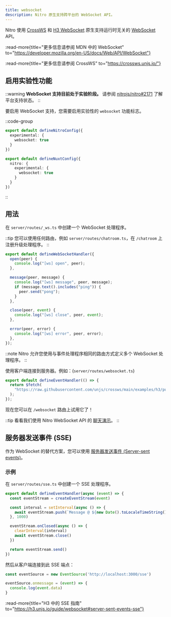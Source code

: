 ```yaml
---
title: websocket
description: Nitro 原生支持跨平台的 WebSocket API。
---
```


Nitro 使用 [CrossWS](https://crossws.unjs.io/) 和 [H3 WebSocket](https://h3.unjs.io/guide/websocket) 原生支持运行时无关的 [WebSocket](https://developer.mozilla.org/en-US/docs/Web/API/WebSocket) API。

:read-more{title="更多信息请参阅 MDN 中的 WebSocket" to="https://developer.mozilla.org/en-US/docs/Web/API/WebSocket"}

:read-more{title="更多信息请参阅 CrossWS" to="https://crossws.unjs.io/"}

## 启用实验性功能

::warning
**WebSocket 支持目前处于实验阶段。** 请参阅 [nitrojs/nitro#2171](https://github.com/nitrojs/nitro/issues/2171) 了解平台支持状态。
::

要启用 WebSocket 支持，您需要启用实验性的 `websocket` 功能标志。

::code-group
```typescript [nitro.config.ts]
export default defineNitroConfig({
  experimental: {
    websocket: true
  }
})
```
```typescript [nuxt.config.ts]
export default defineNuxtConfig({
  nitro: {
    experimental: {
      websocket: true
    }
  }
})
```
::

## 用法

在 `server/routes/_ws.ts` 中创建一个 WebSocket 处理程序。

::tip
您可以使用任何路由，例如 `server/routes/chatroom.ts`，在 `/chatroom` 上注册升级处理程序。
::

```typescript [server/routes/_ws.ts]
export default defineWebSocketHandler({
  open(peer) {
    console.log("[ws] open", peer);
  },

  message(peer, message) {
    console.log("[ws] message", peer, message);
    if (message.text().includes("ping")) {
      peer.send("pong");
    }
  },

  close(peer, event) {
    console.log("[ws] close", peer, event);
  },

  error(peer, error) {
    console.log("[ws] error", peer, error);
  },
});
```

::note
Nitro 允许您使用与事件处理程序相同的路由方式定义多个 WebSocket 处理程序。
::

使用客户端连接到服务器。例如：(`server/routes/websocket.ts`)

```typescript [index.ts]
export default defineEventHandler(() => {
  return $fetch(
    "https://raw.githubusercontent.com/unjs/crossws/main/examples/h3/public/index.html"
  );
});
```

现在您可以在 `/websocket` 路由上试用它了！

::tip
看看我们使用 Nitro WebSocket API 的 [聊天演示](https://nuxt-chat.pi0.io/)。
::

## 服务器发送事件 (SSE)

作为 WebSocket 的替代方案，您可以使用 [服务器发送事件 (Server-sent events)](https://developer.mozilla.org/en-US/docs/Web/API/Server-sent_events)。

### 示例

在 `server/routes/sse.ts` 中创建一个 SSE 处理程序。

```typescript [server/routes/sse.ts]
export default defineEventHandler(async (event) => {
  const eventStream = createEventStream(event)

  const interval = setInterval(async () => {
    await eventStream.push(`Message @ ${new Date().toLocaleTimeString()}`)
  }, 1000)

  eventStream.onClosed(async () => {
    clearInterval(interval)
    await eventStream.close()
  })

  return eventStream.send()
})
```

然后从客户端连接到此 SSE 端点：

```javascript
const eventSource = new EventSource('http://localhost:3000/sse')

eventSource.onmessage = (event) => {
  console.log(event.data)
}
```

:read-more{title="H3 中的 SSE 指南" to="https://h3.unjs.io/guide/websocket#server-sent-events-sse"}

